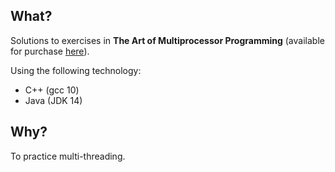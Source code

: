 ## What?

Solutions to exercises in __The Art of Multiprocessor Programming__ (available for purchase 
[here](https://www.amazon.com/Art-Multiprocessor-Programming-Revised-Reprint/dp/0123973376)).

Using the following technology:

* C++ (gcc 10)
* Java (JDK 14)

## Why?

To practice multi-threading.
